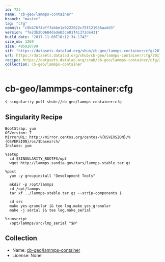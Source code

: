 ```yaml
---
id: 723
name: "cb-geo/lammps-container"
branch: "master"
tag: "cfg"
commit: "c5b476f4efffabbe1e9222022cf5f121956aadd3"
version: "fe2db2b0684dade03ce01f41372de431"
build_date: "2017-11-08T16:12:34.174Z"
size_mb: 1269
size: 485920799
sif: "https://datasets.datalad.org/shub/cb-geo/lammps-container/cfg/2017-11-08-c5b476f4-fe2db2b0/fe2db2b0684dade03ce01f41372de431.simg"
url: https://datasets.datalad.org/shub/cb-geo/lammps-container/cfg/2017-11-08-c5b476f4-fe2db2b0/
recipe: https://datasets.datalad.org/shub/cb-geo/lammps-container/cfg/2017-11-08-c5b476f4-fe2db2b0/Singularity
collection: cb-geo/lammps-container
---
```


# cb-geo/lammps-container:cfg

```bash
$ singularity pull shub://cb-geo/lammps-container:cfg
```

## Singularity Recipe

```singularity
BootStrap: yum
OSVersion: 7
MirrorURL: http://mirror.centos.org/centos-%{OSVERSION}/%{OSVERSION}/os/$basearch/
Include: yum

%setup
  cd $SINGULARITY_ROOTFS/opt
  wget http://lammps.sandia.gov/tars/lammps-stable.tar.gz

%post
  yum -y groupinstall "Development Tools"

  mkdir -p /opt/lammps
  cd /opt/lammps
  tar xf ../lammps-stable.tar.gz --strip-components 1

  cd src
  make yes-granular |& tee log.make_yes_granular
  make -j serial |& tee log.make_serial

%runscript
  /opt/lammps/src/lmp_serial "$@"
```

## Collection

 - Name: [cb-geo/lammps-container](https://github.com/cb-geo/lammps-container)
 - License: None

